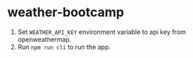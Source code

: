 # weather-bootcamp
1. Set `WEATHER_API_KEY` environment variable to api key from openweathermap.
2. Run `npm run cli` to run the app.
